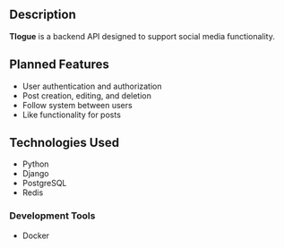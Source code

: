 ## Description

**Tlogue** is a backend API designed to support social media functionality. 

## Planned Features

- User authentication and authorization
- Post creation, editing, and deletion
- Follow system between users
- Like functionality for posts

## Technologies Used

- Python
- Django
- PostgreSQL
- Redis

### Development Tools
- Docker
